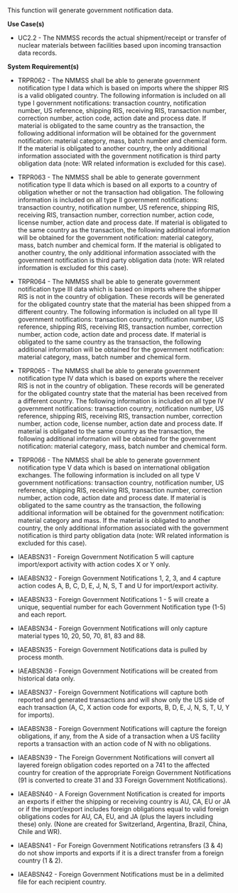 This function will generate government notification data.

**Use Case(s)**

- UC2.2 - The NMMSS records the actual shipment/receipt or transfer of nuclear materials between facilities based upon incoming transaction data records.

**System Requirement(s)**

- TRPR062 - The NMMSS shall be able to generate government notification type I data which is based on imports where the shipper RIS is a valid obligated country. The following information is included on all type I government notifications: transaction country, notification number, US reference, shipping RIS, receiving RIS, transaction number, correction number, action code, action date and process date. If material is obligated to the same country as the transaction, the following additional information will be obtained for the government notification: material category, mass, batch number and chemical form. If the material is obligated to another country, the only additional information associated with the government notification is third party obligation data (note: WR related information is excluded for this case).

- TRPR063 - The NMMSS shall be able to generate government notification type II data which is based on all exports to a country of obligation whether or not the transaction had obligation. The following information is included on all type II government notifications: transaction country, notification number, US reference, shipping RIS, receiving RIS, transaction number, correction number, action code, license number, action date and process date. If material is obligated to the same country as the transaction, the following additional information will be obtained for the government notification: material category, mass, batch number and chemical form. If the material is obligated to another country, the only additional information associated with the government notification is third party obligation data (note: WR related information is excluded for this case).

- TRPR064 - The NMMSS shall be able to generate government notification type III data which is based on imports where the shipper RIS is not in the country of obligation. These records will be generated for the obligated country state that the material has been shipped from a different country. The following information is included on all type III government notifications: transaction country, notification number, US reference, shipping RIS, receiving RIS, transaction number, correction number, action code, action date and process date. If material is obligated to the same country as the transaction, the following additional information will be obtained for the government notification: material category, mass, batch number and chemical form.

- TRPR065 - The NMMSS shall be able to generate government notification type IV data which is based on exports where the receiver RIS is not in the country of obligation. These records will be generated for the obligated country state that the material has been received from a different country. The following information is included on all type IV government notifications: transaction country, notification number, US reference, shipping RIS, receiving RIS, transaction number, correction number, action code, license number, action date and process date. If material is obligated to the same country as the transaction, the following additional information will be obtained for the government notification: material category, mass, batch number and chemical form.

- TRPR066 - The NMMSS shall be able to generate government notification type V data which is based on international obligation exchanges. The following information is included on all type V government notifications: transaction country, notification number, US reference, shipping RIS, receiving RIS, transaction number, correction number, action code, action date and process date. If material is obligated to the same country as the transaction, the following additional information will be obtained for the government notification: material category and mass. If the material is obligated to another country, the only additional information associated with the government notification is third party obligation data (note: WR related information is excluded for this case).

- IAEABSN31 - Foreign Government Notification 5 will capture import/export activity with action codes X or Y only.

- IAEABSN32 - Foreign Government Notifications 1, 2, 3, and 4 capture action codes A, B, C, D, E, J, N, S, T and U for import/export activity.

- IAEABSN33 - Foreign Government Notifications 1 - 5 will create a unique, sequential number for each Government Notification type (1-5) and each report.

- IAEABSN34 - Foreign Government Notifications will only capture material types 10, 20, 50, 70, 81, 83 and 88.

- IAEABSN35 - Foreign Government Notifications data is pulled by process month.

- IAEABSN36 - Foreign Government Notifications will be created from historical data only.

- IAEABSN37 - Foreign Government Notifications will capture both reported and generated transactions and will show only the US side of each transaction (A, C, X action code for exports, B, D, E, J, N, S, T, U, Y for imports).

- IAEABSN38 - Foreign Government Notifications will capture the foreign obligations, if any, from the A side of a transaction when a US facility reports a transaction with an action code of N with no obligations.

- IAEABSN39 - The Foreign Government Notifications will convert all layered foreign obligation codes reported on a 741 to the affected country for creation of the appropriate Foreign Government Notifications (91 is converted to create 31 and 33 Foreign Government Notifications).

- IAEABSN40 - A Foreign Government Notification is created for imports an exports if either the shipping or receiving country is AU, CA, EU or JA or if the import/export includes foreign obligations equal to valid foreign obligations codes for AU, CA, EU, and JA (plus the layers including these) only. (None are created for Switzerland, Argentina, Brazil, China, Chile and WR).

- IAEABSN41 - For Foreign Government Notifications retransfers (3 & 4) do not show imports and exports if it is a direct transfer from a foreign country (1 & 2).

- IAEABSN42 - Foreign Government Notifications must be in a delimited file for each recipient country.
